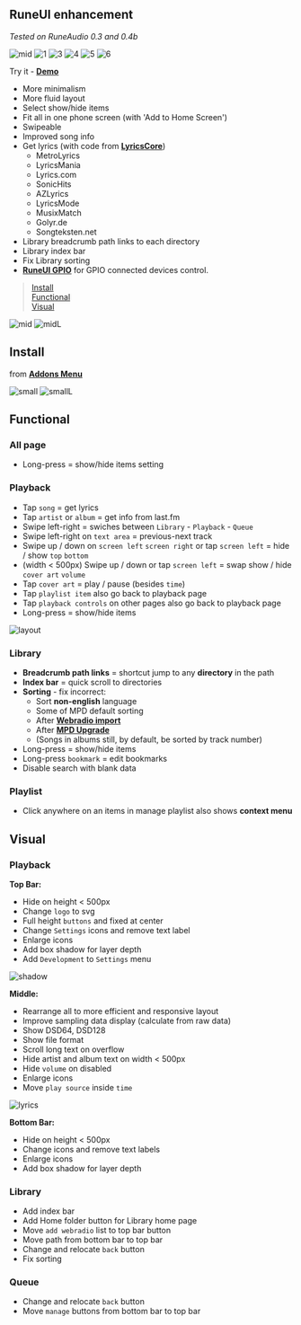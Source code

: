 RuneUI enhancement
---
_Tested on RuneAudio 0.3 and 0.4b_   

![mid](https://github.com/rern/_assets/blob/master/RuneUI_enhancement/mid.gif)
![1](https://github.com/rern/_assets/blob/master/RuneUI_enhancement/1.png)
![3](https://github.com/rern/_assets/blob/master/RuneUI_enhancement/3.png)
![4](https://github.com/rern/_assets/blob/master/RuneUI_enhancement/4.png)
![5](https://github.com/rern/_assets/blob/master/RuneUI_enhancement/5.png)
![6](https://github.com/rern/_assets/blob/master/RuneUI_enhancement/6.png)

Try it - [**Demo**](https://rern.github.io/RuneUI_GPIO/)  

- More minimalism
- More fluid layout
- Select show/hide items
- Fit all in one phone screen (with 'Add to Home Screen')
- Swipeable
- Improved song info
- Get lyrics (with code from [**LyricsCore**](https://github.com/Smile4ever/LyricsCore))
    - MetroLyrics
    - LyricsMania
    - Lyrics.com
    - SonicHits
    - AZLyrics
    - LyricsMode
    - MusixMatch
    - Golyr.de
    - Songteksten.net
- Library breadcrumb path links to each directory
- Library index bar
- Fix Library sorting
- [**RuneUI GPIO**](https://github.com/rern/RuneUI_GPIO) for GPIO connected devices control.  

>[Install](#install)  
>[Functional](#functional)  
>[Visual](#visual)  

![mid](https://github.com/rern/_assets/blob/master/RuneUI_enhancement/RuneUImod1.gif)
![midL](https://github.com/rern/_assets/blob/master/RuneUI_enhancement/midL.gif)

Install
---
from [**Addons Menu**](https://github.com/rern/RuneAudio_Addons)  


![small](https://github.com/rern/_assets/blob/master/RuneUI_enhancement/small.gif)
![smallL](https://github.com/rern/_assets/blob/master/RuneUI_enhancement/smallL.gif)

Functional
---
### All page
- Long-press = show/hide items setting

### Playback
- Tap `song` = get lyrics
- Tap `artist` or `album` = get info from last.fm
- Swipe left-right = swiches between `Library` - `Playback` - `Queue`
- Swipe left-right on `text area` = previous-next track
- Swipe up / down on `screen left` `screen right` or tap `screen left` = hide / show `top` `bottom`
- (width < 500px) Swipe up / down or tap `screen left` = swap show / hide `cover art` `volume`
- Tap `cover art` = play / pause (besides `time`)
- Tap `playlist item` also go back to playback page
- Tap `playback controls` on other pages also go back to playback page
- Long-press = show/hide items

![layout](https://github.com/rern/_assets/blob/master/RuneUI_enhancement/RuneUImod1.gif)

### Library
- **Breadcrumb path links** = shortcut jump to any **directory** in the path
- **Index bar** = quick scroll to directories
- **Sorting** - fix incorrect:
	- Sort **non-english** language
	- Some of MPD default sorting
	- After [**Webradio import**](https://github.com/rern/RuneAudio/tree/master/webradio)
	- After [**MPD Upgrade**](https://github.com/rern/RuneAudio/tree/master/mpd)
	- (Songs in albums still, by default, be sorted by track number)
- Long-press = show/hide items
- Long-press `bookmark` = edit bookmarks
- Disable search with blank data

### Playlist
- Click anywhere on an items in manage playlist also shows **context menu**
	
Visual
---

### Playback
**Top Bar:**
- Hide on height < 500px
- Change `logo` to svg
- Full height `buttons` and fixed at center
- Change `Settings` icons and remove text label
- Enlarge icons
- Add box shadow for layer depth
- Add `Development` to `Settings` menu

![shadow](https://github.com/rern/_assets/blob/master/RuneUI_enhancement/shadow.jpg)

**Middle:**
- Rearrange all to more efficient and responsive layout
- Improve sampling data display (calculate from raw data)
- Show DSD64, DSD128
- Show file format
- Scroll long text on overflow
- Hide artist and album text on width < 500px
- Hide `volume` on disabled
- Enlarge icons
- Move `play source` inside `time`

![lyrics](https://github.com/rern/_assets/blob/master/RuneUI_enhancement/lyrics.jpg)

**Bottom Bar:**
- Hide on height < 500px
- Change icons and remove text labels
- Enlarge icons
- Add box shadow for layer depth

### Library
- Add index bar
- Add Home folder button for Library home page
- Move `add webradio` list to top bar button
- Move path from bottom bar to top bar
- Change and relocate `back` button
- Fix sorting

### Queue
- Change and relocate `back` button
- Move `manage` buttons from bottom bar to top bar
